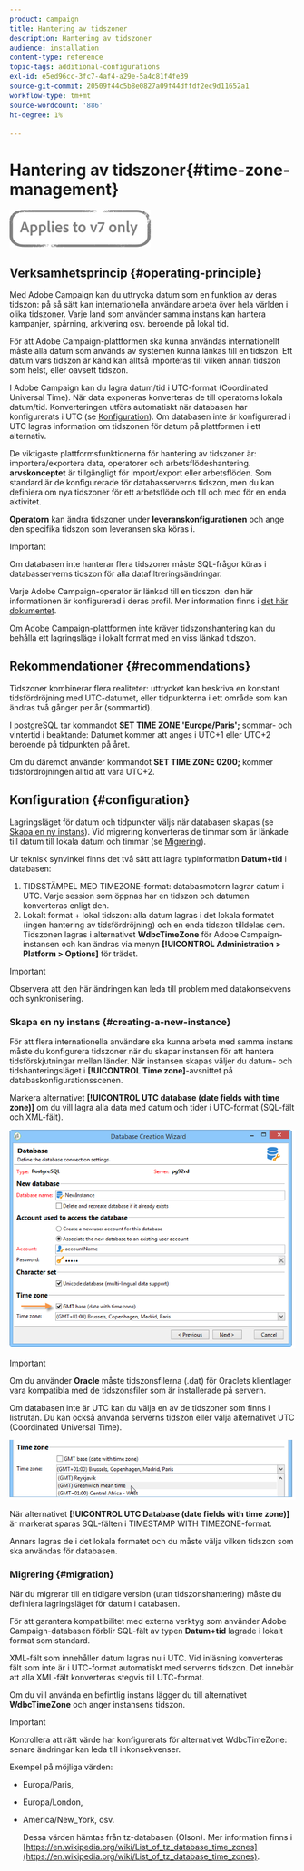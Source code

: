 ```yaml
---
product: campaign
title: Hantering av tidszoner
description: Hantering av tidszoner
audience: installation
content-type: reference
topic-tags: additional-configurations
exl-id: e5ed96cc-3fc7-4af4-a29e-5a4c81f4fe39
source-git-commit: 20509f44c5b8e0827a09f44dffdf2ec9d11652a1
workflow-type: tm+mt
source-wordcount: '886'
ht-degree: 1%

---
```


# Hantering av tidszoner{#time-zone-management}

![](../../assets/v7-only.svg)

## Verksamhetsprincip {#operating-principle}

Med Adobe Campaign kan du uttrycka datum som en funktion av deras tidszon: på så sätt kan internationella användare arbeta över hela världen i olika tidszoner. Varje land som använder samma instans kan hantera kampanjer, spårning, arkivering osv. beroende på lokal tid.

För att Adobe Campaign-plattformen ska kunna användas internationellt måste alla datum som används av systemen kunna länkas till en tidszon. Ett datum vars tidszon är känd kan alltså importeras till vilken annan tidszon som helst, eller oavsett tidszon.

I Adobe Campaign kan du lagra datum/tid i UTC-format (Coordinated Universal Time). När data exponeras konverteras de till operatorns lokala datum/tid. Konverteringen utförs automatiskt när databasen har konfigurerats i UTC (se [Konfiguration](#configuration)). Om databasen inte är konfigurerad i UTC lagras information om tidszonen för datum på plattformen i ett alternativ.

De viktigaste plattformsfunktionerna för hantering av tidszoner är: importera/exportera data, operatorer och arbetsflödeshantering. **arvskonceptet** är tillgängligt för import/export eller arbetsflöden. Som standard är de konfigurerade för databasserverns tidszon, men du kan definiera om nya tidszoner för ett arbetsflöde och till och med för en enda aktivitet.

**Operatorn** kan ändra tidszoner under  **leveranskonfigurationen** och ange den specifika tidszon som leveransen ska köras i.

>[!IMPORTANT]
>
>Om databasen inte hanterar flera tidszoner måste SQL-frågor köras i databasserverns tidszon för alla datafiltreringsändringar.

Varje Adobe Campaign-operator är länkad till en tidszon: den här informationen är konfigurerad i deras profil. Mer information finns i [det här dokumentet](../../platform/using/access-management.md).

Om Adobe Campaign-plattformen inte kräver tidszonshantering kan du behålla ett lagringsläge i lokalt format med en viss länkad tidszon.

## Rekommendationer {#recommendations}

Tidszoner kombinerar flera realiteter: uttrycket kan beskriva en konstant tidsfördröjning med UTC-datumet, eller tidpunkterna i ett område som kan ändras två gånger per år (sommartid).

I postgreSQL tar kommandot **SET TIME ZONE &#39;Europe/Paris&#39;;** sommar- och vintertid i beaktande: Datumet kommer att anges i UTC+1 eller UTC+2 beroende på tidpunkten på året.

Om du däremot använder kommandot **SET TIME ZONE 0200;** kommer tidsfördröjningen alltid att vara UTC+2.

## Konfiguration {#configuration}

Lagringsläget för datum och tidpunkter väljs när databasen skapas (se [Skapa en ny instans](#creating-a-new-instance)). Vid migrering konverteras de timmar som är länkade till datum till lokala datum och timmar (se [Migrering](#migration)).

Ur teknisk synvinkel finns det två sätt att lagra typinformation **Datum+tid** i databasen:

1. TIDSSTÄMPEL MED TIMEZONE-format: databasmotorn lagrar datum i UTC. Varje session som öppnas har en tidszon och datumen konverteras enligt den.
1. Lokalt format + lokal tidszon: alla datum lagras i det lokala formatet (ingen hantering av tidsfördröjning) och en enda tidszon tilldelas dem. Tidszonen lagras i alternativet **WdbcTimeZone** för Adobe Campaign-instansen och kan ändras via menyn **[!UICONTROL Administration > Platform > Options]** för trädet.

>[!IMPORTANT]
>
>Observera att den här ändringen kan leda till problem med datakonsekvens och synkronisering.

### Skapa en ny instans {#creating-a-new-instance}

För att flera internationella användare ska kunna arbeta med samma instans måste du konfigurera tidszoner när du skapar instansen för att hantera tidsförskjutningar mellan länder. När instansen skapas väljer du datum- och tidshanteringsläget i **[!UICONTROL Time zone]**-avsnittet på databaskonfigurationsscenen.

Markera alternativet **[!UICONTROL UTC database (date fields with time zone)]** om du vill lagra alla data med datum och tider i UTC-format (SQL-fält och XML-fält).

![](assets/install_wz_select_utc_option.png)

>[!IMPORTANT]
>
>Om du använder **Oracle** måste tidszonsfilerna (.dat) för Oraclets klientlager vara kompatibla med de tidszonsfiler som är installerade på servern.

Om databasen inte är UTC kan du välja en av de tidszoner som finns i listrutan. Du kan också använda serverns tidszon eller välja alternativet UTC (Coordinated Universal Time).

![](assets/install_wz_unselect_utc_option.png)

När alternativet **[!UICONTROL UTC Database (date fields with time zone)]** är markerat sparas SQL-fälten i TIMESTAMP WITH TIMEZONE-format.

Annars lagras de i det lokala formatet och du måste välja vilken tidszon som ska användas för databasen.

### Migrering {#migration}

När du migrerar till en tidigare version (utan tidszonshantering) måste du definiera lagringsläget för datum i databasen.

För att garantera kompatibilitet med externa verktyg som använder Adobe Campaign-databasen förblir SQL-fält av typen **Datum+tid** lagrade i lokalt format som standard.

XML-fält som innehåller datum lagras nu i UTC. Vid inläsning konverteras fält som inte är i UTC-format automatiskt med serverns tidszon. Det innebär att alla XML-fält konverteras stegvis till UTC-format.

Om du vill använda en befintlig instans lägger du till alternativet **WdbcTimeZone** och anger instansens tidszon.

>[!IMPORTANT]
>
>Kontrollera att rätt värde har konfigurerats för alternativet WdbcTimeZone: senare ändringar kan leda till inkonsekvenser.

Exempel på möjliga värden:

* Europa/Paris,
* Europa/London,
* America/New_York, osv.

   Dessa värden hämtas från tz-databasen (Olson). Mer information finns i [https://en.wikipedia.org/wiki/List_of_tz_database_time_zones](https://en.wikipedia.org/wiki/List_of_tz_database_time_zones).
